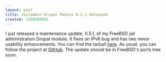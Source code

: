 ```yaml
---
layout: post
title: Jailadmin Drupal Module 0.5.1 Released
created: 1358385052
---
```

I just released a maintenance update, 0.5.1, of my FreeBSD jail administration Drupal module. It fixes an IPv6 bug and has two minor usability enhancements. You can find the tarball <a href="http://0xfeedface.org/~shawn/projects/jailadmin/jailadmin-7.x-0.5.1.tar.gz">here</a>. As usual, you can follow the project at <a href="https://github.com/lattera/drupal-jailadmin" target="_blank">GitHub</a>. The update should be in FreeBSD's ports tree soon.
